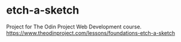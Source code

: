# etch-a-sketch
Project for The Odin Project Web Development course. https://www.theodinproject.com/lessons/foundations-etch-a-sketch
